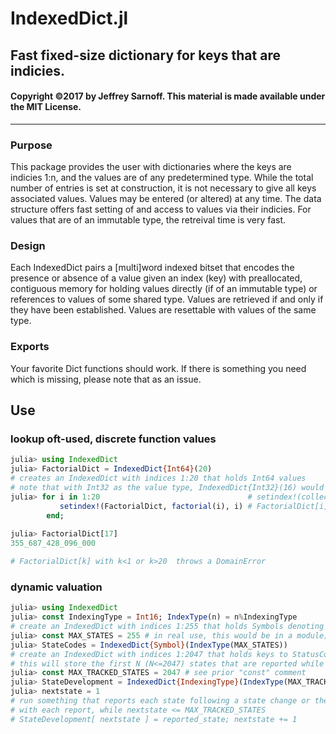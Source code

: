 # IndexedDict.jl
## Fast fixed-size dictionary for keys that are indicies. 

#### Copyright &copy;2017 by Jeffrey Sarnoff.  This material is made available under the MIT License.
----------------------------------------------------------------


### Purpose
This package provides the user with dictionaries where the keys are indicies 1:n, and the values are of any predetermined type.  While the total number of entries is set at construction, it is not necessary to give all keys associated values.  Values may be entered (or altered) at any time.  The data structure offers fast setting of and access to values via their indicies.  For values that are of an immutable type, the retreival time is very fast.

### Design
Each IndexedDict pairs a [multi]word indexed bitset that encodes the presence or absence of a value given an index (key) with preallocated, contiguous memory for holding values directly (if of an immutable type) or references to values of some shared type.  Values are retrieved if and only if they have been established.  Values are resettable with values of the same type.

### Exports
Your favorite Dict functions should work.  If there is something you need which is missing, please note that as an issue.

## Use

### lookup oft-used, discrete function values
```julia
julia> using IndexedDict
julia> FactorialDict = IndexedDict{Int64}(20) 
# creates an IndexedDict with indices 1:20 that holds Int64 values
# note that with Int32 as the value type, IndexedDict{Int32}(16) would be used
julia> for i in 1:20                                 # setindex!(collection, value, key) is supported
           setindex!(FactorialDict, factorial(i), i) # FactorialDict[i] = convert(Int64, factorial(i))
        end;
        
julia> FactorialDict[17]
355_687_428_096_000

# FactorialDict[k] with k<1 or k>20  throws a DomainError
```
### dynamic valuation
```julia
julia> using IndexedDict
julia> const IndexingType = Int16; IndexType(n) = n%IndexingType
# create an IndexedDict with indices 1:255 that holds Symbols denoting possible states
julia> const MAX_STATES = 255 # in real use, this would be in a module; not at global scope
julia> StateCodes = IndexedDict{Symbol}(IndexType(MAX_STATES))
# create an IndexedDict with indices 1:2047 that holds keys to StatusCodes
# this will store the first N (N<=2047) states that are reported while doing something
julia> const MAX_TRACKED_STATES = 2047 # see prior "const" comment
julia> StateDevelopment = IndexedDict{IndexingType}(IndexType(MAX_TRACKED_STATES))
julia> nextstate = 1
# run something that reports each state following a state change or the state at fixed intervals
# with each report, while nextstate <= MAX_TRACKED_STATES
# StateDevelopment[ nextstate ] = reported_state; nextstate += 1
```
